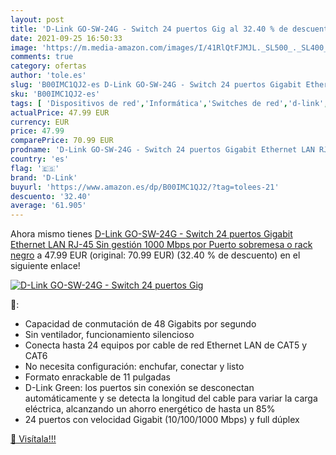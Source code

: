 ```yaml
---
layout: post
title: 'D-Link GO-SW-24G - Switch 24 puertos Gig al 32.40 % de descuento'
date: 2021-09-25 16:50:33
image: 'https://m.media-amazon.com/images/I/41RlQtFJMJL._SL500_._SL400_.jpg'
comments: true
category: ofertas
author: 'tole.es'
slug: 'B00IMC1QJ2-es D-Link GO-SW-24G - Switch 24 puertos Gigabit Ethernet LAN...'
sku: 'B00IMC1QJ2-es'
tags: [ 'Dispositivos de red','Informática','Switches de red','d-link','gigabit', ]
actualPrice: 47.99 EUR
currency: EUR
price: 47.99
comparePrice: 70.99 EUR
prodname: 'D-Link GO-SW-24G - Switch 24 puertos Gigabit Ethernet LAN RJ-45  Sin gestión  1000 Mbps por Puerto  sobremesa o rack  negro'
country: 'es'
flag: '🇪🇸'
brand: 'D-Link'
buyurl: 'https://www.amazon.es/dp/B00IMC1QJ2/?tag=tolees-21'
descuento: '32.40'
average: '61.905'
---
```


Ahora mismo tienes [D-Link GO-SW-24G - Switch 24 puertos Gigabit Ethernet LAN RJ-45  Sin gestión  1000 Mbps por Puerto  sobremesa o rack  negro](https://www.amazon.es/dp/B00IMC1QJ2/?tag=tolees-21) a 47.99 EUR (original: 70.99 EUR) (32.40 %  de descuento) en el siguiente enlace!

[![D-Link GO-SW-24G - Switch 24 puertos Gig](https://m.media-amazon.com/images/I/41RlQtFJMJL._SL500_._SL400_.jpg)](https://www.amazon.es/dp/B00IMC1QJ2/?tag=tolees-21)

🔎:

- Capacidad de conmutación de 48 Gigabits por segundo
- Sin ventilador, funcionamiento silencioso
- Conecta hasta 24 equipos por cable de red Ethernet LAN de CAT5 y CAT6
- No necesita configuración: enchufar, conectar y listo
- Formato enrackable de 11 pulgadas
- D-Link Green: los puertos sin conexión se desconectan automáticamente y se detecta la longitud del cable para variar la carga eléctrica, alcanzando un ahorro energético de hasta un 85%
- 24 puertos con velocidad Gigabit (10/100/1000 Mbps) y full dúplex

[🛒 Visítala!!!](https://www.amazon.es/dp/B00IMC1QJ2/?tag=tolees-21)
